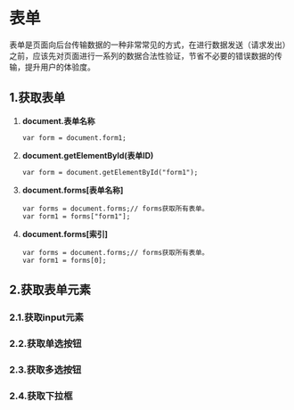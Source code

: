 # 表单

表单是页面向后台传输数据的一种非常常见的方式，在进行数据发送（请求发出）之前，应该先对页面进行一系列的数据合法性验证，节省不必要的错误数据的传输，提升用户的体验度。

## 1.获取表单

1. **document.表单名称**

   ```JS
   var form = document.form1;
   ```

2. **document.getElementById(表单ID)**

   ```JS
   var form = document.getElementById("form1");
   ```

3. **document.forms[表单名称]**

   ```JS
   var forms = document.forms;// forms获取所有表单。
   var form1 = forms["form1"];

4. **document.forms[索引]**

   ```JS
   var forms = document.forms;// forms获取所有表单。
   var form1 = forms[0];
   ```

## 2.获取表单元素

### 2.1.获取input元素

### 2.2.获取单选按钮

### 2.3.获取多选按钮

### 2.4.获取下拉框

